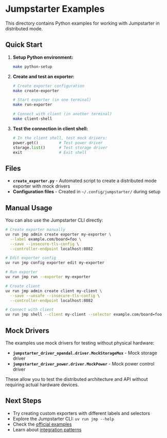 # Jumpstarter Examples

This directory contains Python examples for working with Jumpstarter in distributed mode.

## Quick Start

1. **Setup Python environment:**
   ```bash
   make python-setup
   ```

2. **Create and test an exporter:**
   ```bash
   # Create exporter configuration
   make create-exporter
   
   # Start exporter (in one terminal)
   make run-exporter
   
   # Connect with client (in another terminal)  
   make client-shell
   ```

3. **Test the connection in client shell:**
   ```python
   # In the client shell, test mock drivers:
   power.get()         # Test power driver
   storage.list()      # Test storage driver
   exit                # Exit shell
   ```

## Files

- **`create_exporter.py`** - Automated script to create a distributed mode exporter with mock drivers
- **Configuration files** - Created in `~/.config/jumpstarter/` during setup

## Manual Usage

You can also use the Jumpstarter CLI directly:

```bash
# Create exporter manually
uv run jmp admin create exporter my-exporter \
  --label example.com/board=foo \
  --save --insecure-tls-config \
  --controller-endpoint localhost:8082

# Edit exporter config
uv run jmp config exporter edit my-exporter

# Run exporter
uv run jmp run --exporter my-exporter

# Create client
uv run jmp admin create client my-client \
  --save --unsafe --insecure-tls-config \
  --controller-endpoint localhost:8082

# Connect with client
uv run jmp shell --client my-client --selector example.com/board=foo
```

## Mock Drivers

The examples use mock drivers for testing without physical hardware:

- **`jumpstarter_driver_opendal.driver.MockStorageMux`** - Mock storage driver
- **`jumpstarter_driver_power.driver.MockPower`** - Mock power control driver

These allow you to test the distributed architecture and API without requiring actual hardware devices.

## Next Steps

- Try creating custom exporters with different labels and selectors
- Explore the Jumpstarter CLI: `uv run jmp --help`
- Check the [official examples](https://jumpstarter.dev/main/getting-started/guides/examples.html)
- Learn about [integration patterns](https://jumpstarter.dev/main/getting-started/guides/integration-patterns.html)
